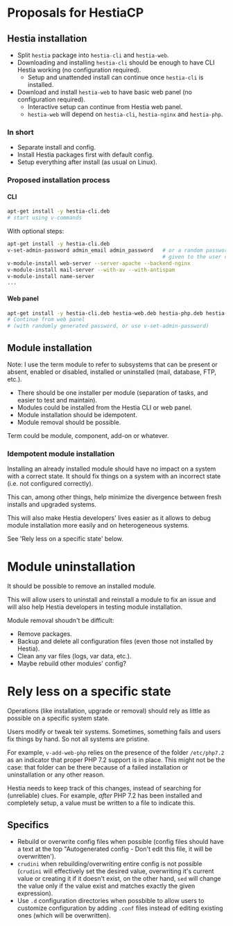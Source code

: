 # Proposals for HestiaCP

## Hestia installation

* Split `hestia` package into `hestia-cli` and `hestia-web`.
* Downloading and installing `hestia-cli` should be enough to have CLI Hestia working (no configuration required).
    * Setup and unattended install can continue once `hestia-cli` is installed.
* Download and install `hestia-web` to have basic web panel (no configuration required).
    * Interactive setup can continue from Hestia web panel.
    * `hestia-web` will depend on `hestia-cli`, `hestia-nginx` and `hestia-php`.

### In short

* Separate install and config.
* Install Hestia packages first with default config.
* Setup everything after install (as usual on Linux).

### Proposed installation process

#### CLI

```bash
apt-get install -y hestia-cli.deb
# start using v-commands
```

With optional steps:

```bash
apt-get install -y hestia-cli.deb
v-set-admin-password admin_email admin_password   # or a random password could be generated and
                                                  # given to the user during package installation
v-module-install web-server --server-apache --backend-nginx
v-module-install mail-server --with-av --with-antispam
v-module-install name-server
...
```

#### Web panel

```bash
apt-get install -y hestia-cli.deb hestia-web.deb hestia-php.deb hestia-nginx.deb
# Continue from web panel
# (with randomly generated password, or use v-set-admin-password)
```

## Module installation

Note: I use the term module to refer to subsystems that can be present or absent, enabled or disabled, installed or uninstalled (mail, database, FTP, etc.).

* There should be one installer per module (separation of tasks, and easier to test and maintain).
* Modules could be installed from the Hestia CLI or web panel.
* Module installation should be idempotent.
* Module removal should be possible.

Term could be module, component, add-on or whatever.

### Idempotent module installation

Installing an already installed module should have no impact on a system with a correct state. It should fix things on a system with an incorrect state (i.e. not configured correctly).

This can, among other things, help minimize the divergence between fresh installs and upgraded systems.

This will also make Hestia developers' lives easier as it allows to debug module installation more easily and on heterogeneous systems.

See 'Rely less on a specific state' below.

# Module uninstallation

It should be possible to remove an installed module.

This will allow users to uninstall and reinstall a module to fix an issue and will also help Hestia developers in testing module installation.

Module removal shoudn't be difficult:

* Remove packages.
* Backup and delete all configuration files (even those not installed by Hestia).
* Clean any var files (logs, var data, etc.).
* Maybe rebuild other modules' config?

# Rely less on a specific state

Operations (like installation, upgrade or removal) should rely as little as possible on a specific system state.

Users modify or tweak teir systems. Sometimes, something fails and users fix things by hand. So not all systems are pristine.

For example, `v-add-web-php` relies on the presence of the folder `/etc/php7.2` as an indicator that proper PHP 7.2 support is in place. This might not be the case: that folder can be there because of a failed installation or uninstallation or any other reason.

Hestia needs to keep track of this changes, instead of searching for (unreliable) clues. For example, _after_ PHP 7.2 has been installed and completely setup, a value must be written to a file to indicate this.

## Specifics

* Rebuild or overwrite config files when possible (config files should have a text at the top "Autogenerated config - Don't edit this file, it will be overwritten').
* `crudini` when rebuilding/overwriting entire config is not possible (`crudini` will effectively set the desired value, overwriting it's current value or creating it if it doesn't exist, on the other hand, `sed` will change the value only if the value exist and matches exactly the given expression).
* Use `.d` configuration directories when possbible to allow users to customize configuration by adding `.conf` files instead of editing existing ones (which will be overwritten).

